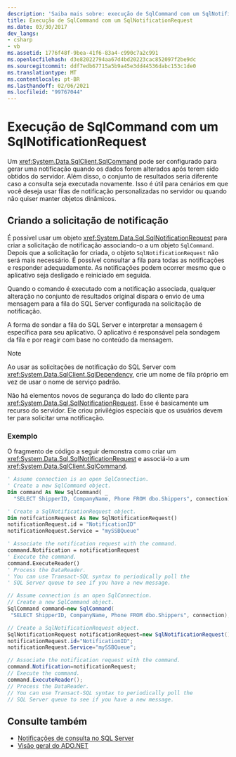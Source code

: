 ```yaml
---
description: 'Saiba mais sobre: execução de SqlCommand com um SqlNotificationRequest'
title: Execução de SqlCommand com um SqlNotificationRequest
ms.date: 03/30/2017
dev_langs:
- csharp
- vb
ms.assetid: 1776f48f-9bea-41f6-83a4-c990c7a2c991
ms.openlocfilehash: d3e82022794aa67d4bd20223cac852097f2be9dc
ms.sourcegitcommit: ddf7edb67715a5b9a45e3dd44536dabc153c1de0
ms.translationtype: MT
ms.contentlocale: pt-BR
ms.lasthandoff: 02/06/2021
ms.locfileid: "99767044"
---
```

# <a name="sqlcommand-execution-with-a-sqlnotificationrequest"></a>Execução de SqlCommand com um SqlNotificationRequest

Um <xref:System.Data.SqlClient.SqlCommand> pode ser configurado para gerar uma notificação quando os dados forem alterados após terem sido obtidos do servidor. Além disso, o conjunto de resultados seria diferente caso a consulta seja executada novamente. Isso é útil para cenários em que você deseja usar filas de notificação personalizadas no servidor ou quando não quiser manter objetos dinâmicos.

## <a name="creating-the-notification-request"></a>Criando a solicitação de notificação

É possível usar um objeto <xref:System.Data.Sql.SqlNotificationRequest> para criar a solicitação de notificação associando-o a um objeto `SqlCommand`. Depois que a solicitação for criada, o objeto `SqlNotificationRequest` não será mais necessário. É possível consultar a fila para todas as notificações e responder adequadamente. As notificações podem ocorrer mesmo que o aplicativo seja desligado e reiniciado em seguida.

Quando o comando é executado com a notificação associada, qualquer alteração no conjunto de resultados original dispara o envio de uma mensagem para a fila do SQL Server configurada na solicitação de notificação.

A forma de sondar a fila do SQL Server e interpretar a mensagem é específica para seu aplicativo. O aplicativo é responsável pela sondagem da fila e por reagir com base no conteúdo da mensagem.

> [!NOTE]
> Ao usar as solicitações de notificação do SQL Server com <xref:System.Data.SqlClient.SqlDependency>, crie um nome de fila próprio em vez de usar o nome de serviço padrão.

Não há elementos novos de segurança do lado do cliente para <xref:System.Data.Sql.SqlNotificationRequest>. Esse é basicamente um recurso do servidor. Ele criou privilégios especiais que os usuários devem ter para solicitar uma notificação.

### <a name="example"></a>Exemplo

O fragmento de código a seguir demonstra como criar um <xref:System.Data.Sql.SqlNotificationRequest> e associá-lo a um <xref:System.Data.SqlClient.SqlCommand>.

```vb
' Assume connection is an open SqlConnection.
' Create a new SqlCommand object.
Dim command As New SqlCommand( _
  "SELECT ShipperID, CompanyName, Phone FROM dbo.Shippers", connection)

' Create a SqlNotificationRequest object.
Dim notifcationRequest As New SqlNotificationRequest()
notificationRequest.id = "NotificationID"
notificationRequest.Service = "mySSBQueue"

' Associate the notification request with the command.
command.Notification = notificationRequest
' Execute the command.
command.ExecuteReader()
' Process the DataReader.
' You can use Transact-SQL syntax to periodically poll the
' SQL Server queue to see if you have a new message.
```

```csharp
// Assume connection is an open SqlConnection.
// Create a new SqlCommand object.
SqlCommand command=new SqlCommand(
 "SELECT ShipperID, CompanyName, Phone FROM dbo.Shippers", connection);

// Create a SqlNotificationRequest object.
SqlNotificationRequest notificationRequest=new SqlNotificationRequest();
notificationRequest.id="NotificationID";
notificationRequest.Service="mySSBQueue";

// Associate the notification request with the command.
command.Notification=notificationRequest;
// Execute the command.
command.ExecuteReader();
// Process the DataReader.
// You can use Transact-SQL syntax to periodically poll the
// SQL Server queue to see if you have a new message.
```

## <a name="see-also"></a>Consulte também

- [Notificações de consulta no SQL Server](query-notifications-in-sql-server.md)
- [Visão geral do ADO.NET](../ado-net-overview.md)
